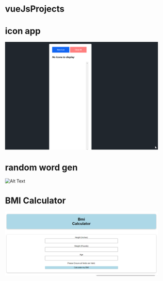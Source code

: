 # vueJsProjects
# icon app 
![Alt Text](https://github.com/derikvanschaik/vueJsProjects/blob/main/screenshots/icon-screenshot.gif)
# random word gen
![Alt Text](https://github.com/derikvanschaik/vueJsProjects/blob/main/screenshots/random-word-screenshot.gif) 
# BMI Calculator
![Alt Text](https://github.com/derikvanschaik/vueJsProjects/blob/main/bmicalculatordemo.gif)

